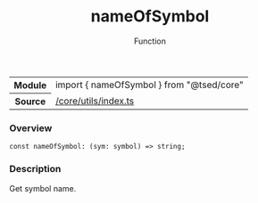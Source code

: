 
<header class="symbol-info-header"><h1 id="nameofsymbol">nameOfSymbol</h1><label class="symbol-info-type-label function">Function</label></header>
<!-- summary -->
<section class="symbol-info"><table class="is-full-width"><tbody><tr><th>Module</th><td><div class="lang-typescript"><span class="token keyword">import</span> { nameOfSymbol }&nbsp;<span class="token keyword">from</span>&nbsp;<span class="token string">"@tsed/core"</span></div></td></tr><tr><th>Source</th><td><a href="https://github.com/Romakita/ts-express-decorators/blob/v4.10.3/src//core/utils/index.ts#L0-L0">/core/utils/index.ts</a></td></tr></tbody></table></section>
<!-- overview -->


### Overview


<pre><code class="typescript-lang "><span class="token keyword">const</span> nameOfSymbol<span class="token punctuation">:</span> <span class="token punctuation">(</span>sym<span class="token punctuation">:</span> symbol<span class="token punctuation">)</span> => <span class="token keyword">string</span><span class="token punctuation">;</span></code></pre>


<!-- Parameters -->

<!-- Description -->


### Description

Get symbol name.

<!-- Members -->

